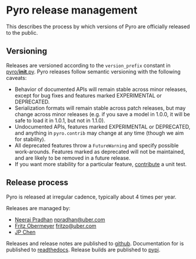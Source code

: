 # Pyro release management

This describes the process by which versions of Pyro are officially released to the public.

## Versioning

Releases are versioned according to the `version_prefix` constant in [pyro/__init__.py](pyro/__init__.py).
Pyro releases follow semantic versioning with the following caveats:

- Behavior of documented APIs will remain stable across minor releases, except for bug fixes and features marked EXPERIMENTAL or DEPRECATED.
- Serialization formats will remain stable across patch releases, but may change across minor releases (e.g. if you save a model in 1.0.0, it will be safe to load it in 1.0.1, but not in 1.1.0).
- Undocumented APIs, features marked EXPERIMENTAL or DEPRECATED, and anything in `pyro.contrib` may change at any time (though we aim for stability).
- All deprecated features throw a `FutureWarning` and specify possible work-arounds. Features marked as deprecated will not be maintained, and are likely to be removed in a future release.
- If you want more stability for a particular feature, [contribute](https://github.com/pyro-ppl/pyro/blob/dev/CONTRIBUTING.md) a unit test.

## Release process

Pyro is released at irregular cadence, typically about 4 times per year.

Releases are managed by:
- [Neeraj Pradhan](https://github.com/neerajprad) npradhan@uber.com
- [Fritz Obermeyer](https://github.com/fritzo) fritzo@uber.com
- [JP Chen](https://github.com/jpchen)

Releases and release notes are published to [github](https://github.com/pyro-ppl/pyro/releases).
Documentation for is published to [readthedocs](https://docs.pyro.ai).
Release builds are published to [pypi](https://pypi.org/project/pyro-ppl/).

